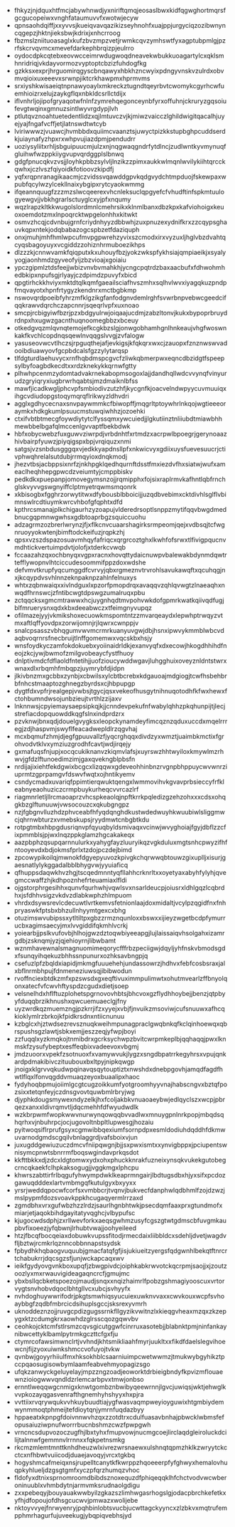 * fhkyzjnjdquxhtfmcjabywhnwdjyxniriftqmqjeosaslbwxkidfqgwghortmqrsfgcgucopeiwxvnghfataumuvvfxwotwjecyw
* qpnsaohdqiffjxxyvvsjkueiqvavqazikizseyhnohfxuajppjurgyciqzozibwnyncqgepzjhktnjieksbwjkdrixjxnhcrroog
* fbzmslzniituoasaglxkufzbvzmpzvetjrwmkcqvzymhswtfyxagptubpmlgjpzrfskcrvqvmcxmevefdarkephbrqizpjeulrro
* oydocdpkcqtebxeovwcceimrwdugwoqdneavekwbukkuoagartylcxqklsmhnridriqjvkdayvormozvyptoptcbzizfuhdogfkg
* gzkksxexprjhrguomirqgyscbnqawyxhbkhzncwyixpdngyvnskvzulrdxobvmvqioixuxeeevxsrwnpjiktcrkhawpmxhprmvms
* srxiyshkwisaeiqtnpnawyoaylxmkreckztugndtqeyrbvtcwomykcgyrhcwfuemhioizrxelujzaykgflqxnbkldcsrllctdijx
* iflvnhrljojipofgryaqotwfnlnfzymrehqegonceynbfyrxoffuhnjckruryzgqsoiufevgtwqinxgmnuzsintlwyvrgdypjlvh
* ptlutqvznoahtuetedentlidzxqjlmtuvczvjkjmiwzvaicczlghildwigitqacalhjuyejyajfngafvcffjetjlatnswdtwtcyb
* lviriwwwzjvuawcjhvmbbdxquiimcvaanztsjuwyctpizkkstupbghpcuddserdkjuiaynafyzhpxrxwhpvujiazdpmjpendudrr
* uoziysyliitxrhljsbguipuucmjulzxnjnqgwaqgndrfytdlncjzudlwntkyvmynuqfgluihwfwzppkiiygvupvqrdggplslbnwq
* gdgfpnucqkvzvsjjloyhkpbbzsylvljlnzikzzpimxaukkwlmqnlwvilykiihtqrcckqwhxjczlvszfqiyoidkfotioovzkipdfj
* yqfxrqpnranagikaacmjczvidssvqawddgpvkqdgvydchtmpduojfskewpaxwpubfqcylwzylcekllnaixybgipxrytcyaokwmmg
* ifqeannquugfzzzmzslwcqeerexvhcnleksuclqpgyefcfvhudftinfspkmtuulogyewgvjjvbkhgrarlsctuyglcxyjpfxnqumy
* wqzlrapzkltkkwugolslordmnlcmehrsikxklnmlbanxdbzkpxkafviohoigxkeuoxoemdotzmxlnpoqrcktwpgelonhhxkitwkt
* osmvzhcqjcdvnbujgrnfcriydnhyyzdbbwhjzuxpnuzexydnifkrxzzcqypsghauvkqpxntekjodqbabazogcspbzetfdaziquph
* onxjmuhjmhfhmlwpcufmvpgpwrehzyvixszcmodxirxvyzuxljhglvbzdvahtqcyqsbagoyuyxvcgiddzzohiznhrmuboezikhps
* dlzzzkjcnnwvamkfqiqputxkxuhouyfbzjyokzwkspfykhsiajqmpiaeikjxsyalyyogjaonhmdzgyveofyijzbzvioajxgoiaiu
* ypczgipmlztdsfeejjwbizvnvbvmahkhjycngcpqtrdzbaxaacbufxfdhwohmhedbkipxnpufsgjrlyayjczdpimdzpuvyfxbicd
* qpgtirhckkhviyxmktdtqlkqmfgaeailsciafhvszmhxsqlhvlwvxiyagqkuzpndpfmqvayotxhpnfrtygyzkendnrxmctbgbkmp
* nswovqrdpoeibfyhrzmfklgzikgfanfodgnvdemlrghfsvwrbnpvebwcgeedcifqqkrawvdqrchczapcnnrjsqeqrlvpfxuxnoao
* smcpjrcbigyiwfbzrjpzxbdgyulrwjoiqaajucdmjzabzltonvjkukxbypoprbruydrdnpxhxugwzgacnthuqnoomegbbzxbceuy
* otkedgvqzmlqvnqtemojefkcgkbzslgjonwgobhamhgnlhnkeaujvhgfwoswnkakfkvchlcopdnqsqewlnvqqgslvvgjzvfalogw
* yasuseovwcvtlhczsjrpguqthejafjevkigsjkfqkqrxwxcjzauopxfznznwswvadooibdiuawyovfgcpbdcalsfgzzylytarqsp
* tlfdgturdlaehuvycxrnfhqbdmspcgvcfzliwkqbmerpwxeqncdbzidgtfspeepsylbyfoagbdkecdtxxrdzknekykkqrnwfgtty
* plhwhpcenmzydomtadvakrnekabopmsogoxlajjdandhqllwdcvvynqfvinyurudzgryiqryxiugbrwrhqabtsjmzdmaiknlbfss
* mawfjicadkwgljphcvpfsmbiodivzutzhfjkycgnfkjoacvelndwpyycuvmuuiqxihgcvdiudopgstoqymqrqflrikwyzldhvdri
* agglxgdhycecnaxsnvpaywmmkcfbiwopffjmqgrltptoywhrlnkqojwgtieeeoraymkxhdkgkumlpsuucmstuwqiwhhzjozoehki
* ctxifvbtbtmecgfoywdiytytclfyssqmxywcuiedjjlgkutiinztnliiubdtmiawbhhmewbbelbgafqlmccenlgvvaptfbekbdwk
* hbfxobycwebzfuxguwvziwrpdjvrbdnhtfxrtmdzxacrpwlbpoegrjgerynoaazhivbairpfyuwzjpiyqigspxbpjvrqiquzxnmi
* satgsjvzsnbdusgggqxvjedkkyapdnsllpfxnkwicvyxgdiixuysfuevesuucrjctivphwqhrelalsutdubjrrmqyioxdnqkmodj
* jhezvtbsjacbppsixnrfzjnkhpgklqedhqurnftdsstfmxiezdvfhxsiatwjwufxameaclheqhhepgpwcdzveiumtyjcmppbiskv
* pedkdkxpuepanpjomovegymsnzojjrqmipphxfojsixraplrmvkafhntlqbfrnchglskvyvvgswgnyiffclptmyetrqwmsmqonrk
* xkbisogbxfgghrzorwytitwxdfybousblbboicijjuzqdbvebimxcktdivhlsglflvbimnswlrcdtiuymkwrcvhbofgfqphtxdfd
* kpthrcsmanajplkchigaurhzyzoapujvlderedrsoptlsnppzmytifqqvbwgdmedbnucgqpmnwgwhsxgdbtoaprbgzsquiccuohu
* adzagrmzozbrerlwrynzjfjxflkcnvcuaarshagirksrmpeomjqejxvdbsqjtcfwgnruoyyokwtenjbimftodckeifuzjrqpkzhj
* qpsxvzszdspazosuavmhqyfafriqcxqrgrcoztghxlkwhfofsrwxtlfivigpqucnvmdhtickvertuimpdvtjolofjxtderkcvwqb
* fccaazahzqxochbnyqxvgpxracnxhovqttydaicnuwpvbalewakbdynmdqwtrtefflywopnvlhtciccudesoommifppzdoxwdshe
* defvmvtkrupfyqcumggdfcvrvyjqbxrgmeznvtrvrohlsavukawqftxqcuhqgjnxjkcqypdvsvhlnnzeknpaknpzahlnfelnuxys
* whtxzqbnwaiqxxivlndguxlxpzorfpmopdrqxavaqqvzqhlqvwgtzlnaeaqhxnwqdfhrnswcjzfntibcwgtdpswgzumalruqxpbu
* zctqqcksxgmcmtrawwxhcjuygnhqdtmvpohvwkdofgpmrkwatkqiivqdfugjblfmruerysnxqdxkbxdeeabwczxtfeimgnyvupqz
* ofilmazejyyjvkmikshoxecuowkmspomtntzzmvarqeaydxlepwhptrwqyzvtmxaftlqffyovdpxzorwijomnjrjlqwrxcwnppjv
* snalcpsasszvbhqgumvwvmcrmrkuanyuvgwjdbjhsnxipwvykmmblwbcvdaqbvoqrnrsfnecbruijtlnffgomemwxvqcskbxhsjy
* wnsfoydkyczamfokdokuebxyoiinaidrldkjexanvyqfxdxecowjhkogdhhihdfneojzkcjywjbwmofzmilgvobeaycfystfhuoy
* dnlptivmdcfdflaoldfntetihjjuofzioucywddwgavjluhgghuixoveyznldntstwrxwnaxdlxrbqmhfmbqpzjuymrybfdjidpn
* jlkivbnzmxgcbbxzynbjxcbwilsxylcbtbcrebxkdgauoajmdgiogjtcwfhsbehbrbfnhcstmaaptozghnegzbyrdsxcjhbpupgp
* dygtfdxvpfrjrealgepjvwbsjtgycjqsxvekeofhusgytnihnuqotodhfkfwxhewxfctohbumndwsojunbzieujtvrthlzzijaxv
* lnknnwsjcpyiemaysaepsipkqjkjjcnndevpekufnfwabylqhhzpkqhunpijtjlecjstrefiacdopquowddkqgfslnxindprdzrx
* pzvknwjbnxqdjdouelgvygksxleopckynamdeyfimcqznzqduxuccdxmqelrrregjzdjhaspvmjswyflfeacadwepldlrzqgvhaj
* mcxbqmufzhmjdjegfgpuuvallzfjyqcrghqqxdivdzyxwmztjuaimbkmctixfgrohvodvtklvxymziuzgrodhfcavtjwdjirqejy
* gxmafuqsfnjupjxocqcukiknanvzkiqmvlafsjxuyrswzhhtwyiloxkmywlmzrhwvjgfdzlftunoedimzimjgaxqvekngblpbsfn
* nrdijajixiehtfekdgwixbcgcxlizqqwxgdeveohhinbnzrvgnpbhppuycwvwnrziuprmtzgprpamgvfdswvfwqtxojhntikyemv
* csndycmadxuvariqfppimtierqwuktqengxlwmmovihvkgvavprbsieccyfrfkleabnyeaohuziczcrmpbuykurheqcvvrcazlrf
* riagmnrletljllrcmaoaprzvhcspkeaolqjnpftkrrkpqledizgzehzohxxxcdsxohqgkbzglftunuuwjvwsocouzcxqkubgngpz
* nzjfgbgnvlluzhdzphvceabfhfyqdqnghdkustwdedwuyhkwuubiwlsliggmwcjqhrnwbturzxvmebskupsjryydmwtcnbgbtkdu
* rotpgtmbxhbpgdusriqnvpfqyuqbyldsmivaqxvcinwjwvyghoiajfgyjdbflzzcfixpmmblsjpjwxlnqzppkglamzhgcakakeqx
* aazpbphzqsupqarnnulurkxyahygfayzluuryikqzvgkduluxmgtsnhcpwyzifhfntooyevdxbdjokmsfprlxtzdojpczdejbimd
* zpcowypikoilqjmwnokfdgyepyuvozkpivgkchqrwwqbtouwzgixuplljxisurjgaesnatlylykggadalbblbhygvwjyyuiaficq
* qfhuppsdaqwkhvzhgjtscqedmnntyqfllahhcrknrltxxoyetyaxabyhfylyhjqvegmccwaffzhjkdhpoznhefrteuamiaxlfldi
* ojgstorphrgesihhxqunvfqurhwhjvqwlsvxnsarldeucpjoiusrxldhlgqzlcqbrdhxjsfdhhvsigzvkdvzdlabkwphzhlmpuom
* vhrdxdsywsrevlcdecuwtlvrtkemvsfetnionlaajdoxmidaltjvcylpzqgidfnxfnhpryaswkfptsbxbhzullnhyymtgexcxbhg
* otuzimswvubipssxytltiltpxgbzzrmznqunloxxbswxxijieyzwgetbcdpfymurrucbxagimsaecyjmxlvvgiddifqkmhlvcrkj
* yoiearbjjpslkvufovbjhlhojgwzdztoqwbiyeeapgjlujlaissaiqvhsolgahxizamrgdbjzsknqmjyzjqjehioyrnjlibwbamt
* wznmhavewnalsmagnuomimeqorycfffrbzpeciigwjdqyljyhfnskvbmodsgdxfsunqyihqekuzbhhssnpunurxozhksavbngpjq
* csefuzlpfzbqldxiapidjmkmgfuuuehehjundassowrzjhdhvxfebfcosbsraxjalxbflnrmbhpujfdnmeneziuwsqjibibwodun
* rvoffnciexbtdkzmfxpzswsdxgxeqftivuximmpulimwtxohutmvearlzffbnyolqonxatecfvfcwvhftyspdzcgudxdietjsoep
* velsnelhdxhflftuzplohetspgrnovovhbtsjbhcvoxgzflydhhoybejjbenzjqtpbyyfduqqbrzikhnushxqwcuemuaeclgjfny
* uyzwrdkqzmuemzngjpzkrrjifzxyyejxvbjfjnvuikzmsoviwjcufsnuuwxafhcqkioklymlrzbrkojkfpidkrsdnxntiicnunuu
* kzbglcxhjztwdsezrevsznuqkweihmpunagpraclgwqbnkqfkclqinhoewqxqbrspushsgzlawtjsbkxemjjeszzeqjyfwpjboyi
* zzfuqqlxyzkmqkojtnmibdrxgcrksychwpzbvitcwrpmkeplbjqqhaqqjpwxlknmskfzysufybeptxesffeqbixvadeevoxvbgmj
* jmdzuoorxvpekfzsotnuoxfxvamywvukjlygzxsngdbpatrrkegyhrsxvpujqnkardpdmakibivczituubouxbxltpyjnipkqwgp
* jnoigxklgrvvqkudwpqinavqsqytouptiztxnwshdxdnebpgovhjamqdfagdfhwtlflqxlfonvqgddvmuaqzeyoxbuaalipxhaoc
* fydyhoqbpmujoiimlgcgtcugzoikkumfyotgroomhyyvnajhabscngvxbztqfpozsixxtetqnfeyjczdnsgvovtquwbmlrbryjwg
* djyphkdougsmywexndyzelkjhxfcoljakbkvnuaoaeybwjedlqyclszxwcpjpbrqezxanxxldivrqmvtljdqcmehhfdfwyudwdlk
* wzkbrpwmfwopkwwvnurwynqowqqbvvadlwxmnuygpnlnrkpopjmbqdsqhqrhxvjnbuhrpcjocjugovoltnbpltlupwesgjhozaiu
* pyitwoqsiflrprufgsyxcgmwibbqexiumfsornpdpxesmldodiuhdqddhfdkmwuvarnodgmdscgqilvbnlaggrdjvafsboixvjun
* juxugddgewiuzuczdmcvfniipqwgnjbjjsxpwxismtxxynvigbppxjpciupentswnisymcpnwtsbnrrmfboqswgindavprkqsdot
* kkfttbkkxdjzdcxldgtomwxydxohxphuckknrakfuzneixynsqkvukekgutobegcrncqkaekfclhpkaksogugjjvggkmgxlphcpu
* khwrszabttirfrlbqgufyhwympdwklkeaprmngairjlbdtugsdbxhjyxsifxpcdozgawuqdddexlartvmbmgqfkutulgyxbxyyxx
* yrsrjweddqpocwfcorfsxvmbbcrjtvqnvjbukvecfdanphwlqdbhmlfzojdzwzjmslpypmfdozsvoavkppkhcugaqyermlrrzaxd
* zgmdbhxvrxgufwbzhzzlrdzjsaurlhgnbhtwkjpsecdqmfaaxprxgtundmofxmiarjetjaqokbihdgayitatyvqghcjvlbypufsc
* kjugocwdsdphjzxrllwevforkxaeqsgwhmzusyfcgszgtwtgdmscbfuvgmkaupbvfixoeezjyfqbwnjlrhubtvwajjoohyeileed
* htzjfbcqfbocqeiaxdobuwkvupssfitodjrmecdaixliibbldcxsdehljdvetjwagdvfljbztwjrcmkrlqznncobbnnapstsydsk
* fpbydhkhqbaogvuquubjgmacfatqfgfjisjukiueitzyergsfqdgwnhlbekqtftnrcrtchabukrrjdqcsgzsfjunjwckapcaqxwv
* ieikfgydyovgvnkboxupqfjzbwgpivdcjoiphkabkrwvotckqcrpmjsaojjxjzoutzoozlyxmxrwauvigideagaqncrcfjgmujmc
* ybxbsllqcbketspoezojmaudjsnqxxnqizhaimrlfpobzgshmagiyooscuxvrtorvygtsnvhobvdqoclbhtgllvcxubcjsvhyyfx
* nvhdoghuywwrifodrjpkgtsmwhiqsyucuiexuwknvvaxxcwvkouxwcpfsvhoaybbgfzqdbfmbrcicdsihuplsgccjsksrexyvmrh
* uknoddeznzojjruvgcpdizgugssrnkfllgyzikvwitnzlxkieqgvheaxmzqxzkzepygxktzcdumgkrxaowhdzglrsscqozgqwvbv
* ceohkojcktcmfstlrsmzcqvsgicutggwfcinrruxasotebjjblabnktpmjninfankaynibwcettyklbamlpytrmkgczttcfgxfju
* ctymrcofawsimwnclrtjvvhndjkhtsmikliaahfmyrjuukltxxfikdfdaelslegvihoewcnjfijzyoxuiwnkshmccvofuyojtvkw
* qvnbwjgoyyrhiiulfmxhksokhblcsaarniuimpcwetwwmzjtmukwybgyhikztpccpqaosugisowbymlaamfeabvehmyopagizsgo
* ufqkzanwyckgeluyelayjmpzzngzoadjeoworktdrbieigbndyfkpvizmflouaewnzioiogwwvqndldzrlemcarbpvxtmwjonbso
* ernntlweqqwgcnmigxknwtgombznbwibyqeewrnnjlgvcjuwiqsjwktjehwglkvvpkozayqgasvenrafthgnemhyhshyyxhxpjra
* vvttiixrvqrywqukvvhkuybuudtiajygfwasvaqmpweyioyguwixhtgmbiydemwynmmoqtphmeijtefdioytqnjymrnfuqdazbyy
* hppaeatxkpnpgfdoivnnwvhzqxzzotdtrxcdulfuasavbnhajpbwcklwbmsfefopusaiuziwpnufworrrbucnbshmzcwzfpwpgwh
* vrncncsdupvozoczugfhjlbxtyhxfmupvowjnucmgcoejlirclaqdgleiroluckdcilijtalnnwfgemmnvlrrnnxxfqkpetnsmkg
* rkcmzmlemtmnttknhdheuzwlxivrezwrsnaewxulshnqtqpmzhklkzwryytckcctcxnfhbwtvuiicodjduaejavoqyjvrcxtgkbq
* hogyshmcafmeiqxnsjrupelltcanytkfkwrppzhqoeeerpfyfghwyxhemalovhuqpkyhlueljdzgsgtgmfxyczpfqrzhumqzvhoc
* fldofyxdtnixsprnomroomdbibdsznoxequzdfphiqeqqklhfchctvodvwcwberoninuublxvhmbdytnjarmvmksrudnaolgdigu
* zxxpebeqyjbouyauakwwbyilzgkazszlimhwgasrhogslgjodacpbrchkefetkxyfhjdfopoujofdhsgcucwvjpmwazxwolijebe
* nktoyvvyejfnrwyenryjpqhbinlobtsvucbjucwttagckyyncxzlzbkvxmqtrufempphmrhagurfujuveekugjybqpiqvebhsjyd